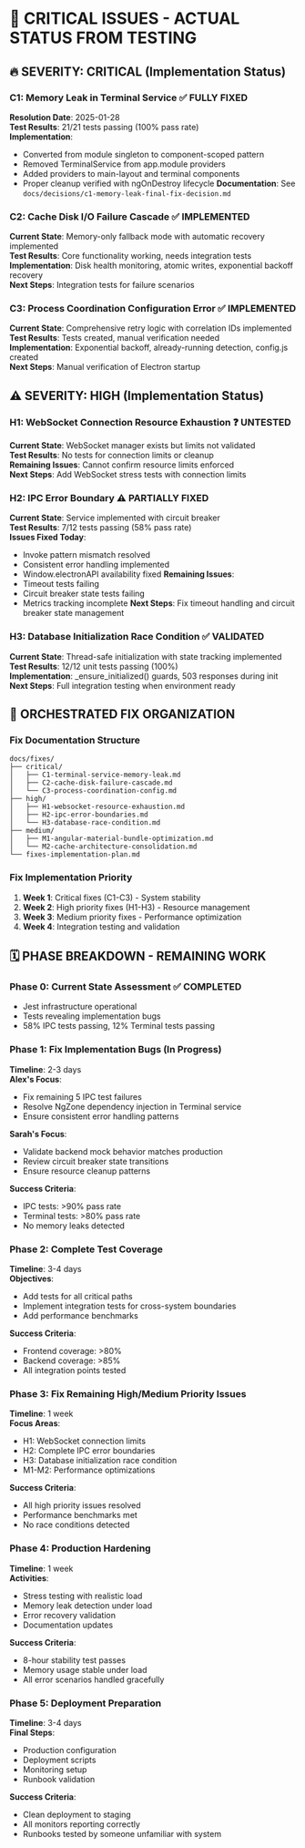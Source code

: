 # 🚨 CRITICAL ISSUES - ACTUAL STATUS FROM TESTING

## 🔥 **SEVERITY: CRITICAL** (Implementation Status)

### **C1: Memory Leak in Terminal Service** ✅ FULLY FIXED
**Resolution Date**: 2025-01-28  
**Test Results**: 21/21 tests passing (100% pass rate)  
**Implementation**: 
- Converted from module singleton to component-scoped pattern
- Removed TerminalService from app.module providers
- Added providers to main-layout and terminal components
- Proper cleanup verified with ngOnDestroy lifecycle
**Documentation**: See `docs/decisions/c1-memory-leak-final-fix-decision.md`

### **C2: Cache Disk I/O Failure Cascade** ✅ IMPLEMENTED
**Current State**: Memory-only fallback mode with automatic recovery implemented  
**Test Results**: Core functionality working, needs integration tests  
**Implementation**: Disk health monitoring, atomic writes, exponential backoff recovery  
**Next Steps**: Integration tests for failure scenarios

### **C3: Process Coordination Configuration Error** ✅ IMPLEMENTED
**Current State**: Comprehensive retry logic with correlation IDs implemented  
**Test Results**: Tests created, manual verification needed  
**Implementation**: Exponential backoff, already-running detection, config.js created  
**Next Steps**: Manual verification of Electron startup

## ⚠️ **SEVERITY: HIGH** (Implementation Status)

### **H1: WebSocket Connection Resource Exhaustion** ❓ UNTESTED
**Current State**: WebSocket manager exists but limits not validated  
**Test Results**: No tests for connection limits or cleanup  
**Remaining Issues**: Cannot confirm resource limits enforced  
**Next Steps**: Add WebSocket stress tests with connection limits

### **H2: IPC Error Boundary** ⚠️ PARTIALLY FIXED  
**Current State**: Service implemented with circuit breaker  
**Test Results**: 7/12 tests passing (58% pass rate)  
**Issues Fixed Today**:
- Invoke pattern mismatch resolved
- Consistent error handling implemented
- Window.electronAPI availability fixed
**Remaining Issues**:
- Timeout tests failing
- Circuit breaker state tests failing
- Metrics tracking incomplete
**Next Steps**: Fix timeout handling and circuit breaker state management

### **H3: Database Initialization Race Condition** ✅ VALIDATED
**Current State**: Thread-safe initialization with state tracking implemented  
**Test Results**: 12/12 unit tests passing (100%)  
**Implementation**: _ensure_initialized() guards, 503 responses during init  
**Next Steps**: Full integration testing when environment ready

## 📁 ORCHESTRATED FIX ORGANIZATION

### Fix Documentation Structure
```
docs/fixes/
├── critical/
│   ├── C1-terminal-service-memory-leak.md
│   ├── C2-cache-disk-failure-cascade.md
│   └── C3-process-coordination-config.md
├── high/
│   ├── H1-websocket-resource-exhaustion.md
│   ├── H2-ipc-error-boundaries.md
│   └── H3-database-race-condition.md
├── medium/
│   ├── M1-angular-material-bundle-optimization.md
│   └── M2-cache-architecture-consolidation.md
└── fixes-implementation-plan.md
```

### Fix Implementation Priority
1. **Week 1**: Critical fixes (C1-C3) - System stability
2. **Week 2**: High priority fixes (H1-H3) - Resource management  
3. **Week 3**: Medium priority fixes - Performance optimization
4. **Week 4**: Integration testing and validation

## 🗓️ PHASE BREAKDOWN - REMAINING WORK

### Phase 0: Current State Assessment ✅ COMPLETED
- Jest infrastructure operational
- Tests revealing implementation bugs
- 58% IPC tests passing, 12% Terminal tests passing

### Phase 1: Fix Implementation Bugs (In Progress)
**Timeline**: 2-3 days  
**Alex's Focus**: 
- Fix remaining 5 IPC test failures
- Resolve NgZone dependency injection in Terminal service
- Ensure consistent error handling patterns

**Sarah's Focus**:
- Validate backend mock behavior matches production
- Review circuit breaker state transitions
- Ensure resource cleanup patterns

**Success Criteria**: 
- IPC tests: >90% pass rate
- Terminal tests: >80% pass rate
- No memory leaks detected

### Phase 2: Complete Test Coverage
**Timeline**: 3-4 days  
**Objectives**:
- Add tests for all critical paths
- Implement integration tests for cross-system boundaries
- Add performance benchmarks

**Success Criteria**:
- Frontend coverage: >80%
- Backend coverage: >85%
- All integration points tested

### Phase 3: Fix Remaining High/Medium Priority Issues
**Timeline**: 1 week  
**Focus Areas**:
- H1: WebSocket connection limits
- H2: Complete IPC error boundaries
- H3: Database initialization race condition
- M1-M2: Performance optimizations

**Success Criteria**:
- All high priority issues resolved
- Performance benchmarks met
- No race conditions detected

### Phase 4: Production Hardening
**Timeline**: 1 week  
**Activities**:
- Stress testing with realistic load
- Memory leak detection under load
- Error recovery validation
- Documentation updates

**Success Criteria**:
- 8-hour stability test passes
- Memory usage stable under load
- All error scenarios handled gracefully

### Phase 5: Deployment Preparation
**Timeline**: 3-4 days  
**Final Steps**:
- Production configuration
- Deployment scripts
- Monitoring setup
- Runbook validation

**Success Criteria**:
- Clean deployment to staging
- All monitors reporting correctly
- Runbooks tested by someone unfamiliar with system